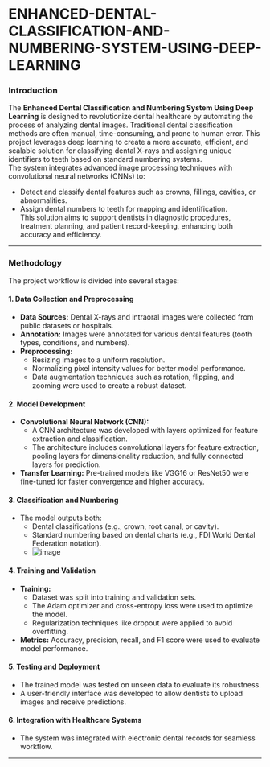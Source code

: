 # ENHANCED-DENTAL-CLASSIFICATION-AND-NUMBERING-SYSTEM-USING-DEEP-LEARNING
### Introduction  
The **Enhanced Dental Classification and Numbering System Using Deep Learning** is designed to revolutionize dental healthcare by automating the process of analyzing dental images. Traditional dental classification methods are often manual, time-consuming, and prone to human error. This project leverages deep learning to create a more accurate, efficient, and scalable solution for classifying dental X-rays and assigning unique identifiers to teeth based on standard numbering systems.  
The system integrates advanced image processing techniques with convolutional neural networks (CNNs) to:  
- Detect and classify dental features such as crowns, fillings, cavities, or abnormalities.  
- Assign dental numbers to teeth for mapping and identification.  
This solution aims to support dentists in diagnostic procedures, treatment planning, and patient record-keeping, enhancing both accuracy and efficiency.  

---

### Methodology  
The project workflow is divided into several stages:  

#### 1. **Data Collection and Preprocessing**  
- **Data Sources:** Dental X-rays and intraoral images were collected from public datasets or hospitals.  
- **Annotation:** Images were annotated for various dental features (tooth types, conditions, and numbers).  
- **Preprocessing:**  
  - Resizing images to a uniform resolution.  
  - Normalizing pixel intensity values for better model performance.  
  - Data augmentation techniques such as rotation, flipping, and zooming were used to create a robust dataset.

#### 2. **Model Development**  
- **Convolutional Neural Network (CNN):**  
  - A CNN architecture was developed with layers optimized for feature extraction and classification.  
  - The architecture includes convolutional layers for feature extraction, pooling layers for dimensionality reduction, and fully connected layers for prediction.  
- **Transfer Learning:** Pre-trained models like VGG16 or ResNet50 were fine-tuned for faster convergence and higher accuracy.  

#### 3. **Classification and Numbering**  
- The model outputs both:  
  - Dental classifications (e.g., crown, root canal, or cavity).  
  - Standard numbering based on dental charts (e.g., FDI World Dental Federation notation).
  - ![image](https://github.com/user-attachments/assets/5c0d8a6f-701f-4bd4-98de-66d0896bdeaa)


#### 4. **Training and Validation**  
- **Training:**  
  - Dataset was split into training and validation sets.  
  - The Adam optimizer and cross-entropy loss were used to optimize the model.  
  - Regularization techniques like dropout were applied to avoid overfitting.  
- **Metrics:** Accuracy, precision, recall, and F1 score were used to evaluate model performance.  

#### 5. **Testing and Deployment**  
- The trained model was tested on unseen data to evaluate its robustness.  
- A user-friendly interface was developed to allow dentists to upload images and receive predictions.  

#### 6. **Integration with Healthcare Systems**  
- The system was integrated with electronic dental records for seamless workflow.  

---


